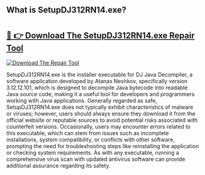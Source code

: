 ## What is SetupDJ312RN14.exe? 

# <h2><a href="https://exedetect.com/download.php?SetupDJ312RN14.exe">🔗 👉 Download The SetupDJ312RN14.exe Repair Tool</a></h2>

[![Download The Repair Tool](https://exedetect.com/download-button.jpg)](https://exedetect.com/download.php?SetupDJ312RN14.exe)

SetupDJ312RN14.exe is the installer executable for DJ Java Decompiler, a software application developed by Atanas Neshkov, specifically version 3.12.12.101, which is designed to decompile Java bytecode into readable Java source code, making it a useful tool for developers and programmers working with Java applications. Generally regarded as safe, SetupDJ312RN14.exe does not typically exhibit characteristics of malware or viruses; however, users should always ensure they download it from the official website or reputable sources to avoid potential risks associated with counterfeit versions. Occasionally, users may encounter errors related to this executable, which can stem from issues such as incomplete installations, system compatibility, or conflicts with other software, prompting the need for troubleshooting steps like reinstalling the application or checking system requirements. As with any executable, running a comprehensive virus scan with updated antivirus software can provide additional assurance regarding its safety.